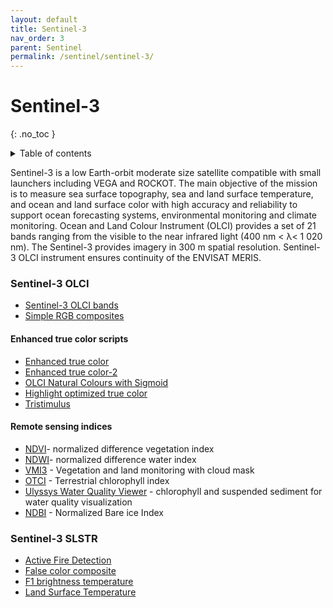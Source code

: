 ```yaml
---
layout: default
title: Sentinel-3
nav_order: 3
parent: Sentinel
permalink: /sentinel/sentinel-3/
---
```


# Sentinel-3
{: .no_toc }

<details markdown="block">
  <summary>
    Table of contents
  </summary>
  {: .text-delta }
- TOC
{:toc}
</details>

Sentinel-3 is a low Earth-orbit moderate size satellite compatible with small launchers including VEGA and ROCKOT. The main objective of the mission is to measure sea surface topography, sea and land surface temperature, and ocean and land surface color with high accuracy and reliability to support ocean forecasting systems, environmental monitoring and climate monitoring. Ocean and Land Colour Instrument (OLCI) provides a set of 21 bands ranging from the visible to the near infrared light (400 nm < λ< 1 020 nm). The Sentinel-3 provides imagery in 300 m spatial resolution. Sentinel-3 OLCI instrument ensures continuity of the ENVISAT MERIS.

### Sentinel-3 OLCI

 - [Sentinel-3 OLCI bands](/sentinel-3/bands)
 - [Simple RGB composites](/sentinel-3/composites)

#### Enhanced true color scripts

 - [Enhanced true color](/sentinel-3/enhanced_true_color)
 - [Enhanced true color-2](/sentinel-3/enhanced_true_color-2)
 - [OLCI Natural Colours with Sigmoid](/sentinel-3/natural_colors_sigmoid)
 - [Highlight optimized true color](/sentinel-3/true_color_highlight_optimized)
 - [Tristimulus](/sentinel-3/tristimulus)

#### Remote sensing indices
 - [NDVI](/sentinel-3/ndvi)- normalized difference vegetation index 
 - [NDWI](/sentinel-3/ndwi)- normalized difference water index
 - [VMI3](/sentinel-3/vegetation_monitoring_masks) - Vegetation and land monitoring with cloud mask
 - [OTCI](/sentinel-3/otci) - Terrestrial chlorophyll index
 - [Ulyssys Water Quality Viewer](/sentinel-3/ulyssys_water_quality_viewer) - chlorophyll and suspended sediment for water quality visualization
 - [NDBI](/sentinel-3/ndbi) - Normalized Bare ice Index

### Sentinel-3 SLSTR

- [Active Fire Detection](/slstr/active_fire_points_detection)
- [False color composite](/slstr/false-color-321)
- [F1 brightness temperature](/slstr/f1-brightness-temperature)
- [Land Surface Temperature](/sentinel-3/land_surface_temperature)
